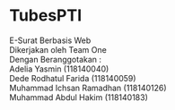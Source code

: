 # TubesPTI
E-Surat Berbasis Web<br>
Dikerjakan oleh Team One<br>
Dengan Beranggotakan :<br>
Adelia Yasmin             (118140040)<br>
Dede Rodhatul Farida      (118140059)<br>
Muhammad  Ichsan Ramadhan (118140126)<br>
Muhammad Abdul Hakim      (118140183)
